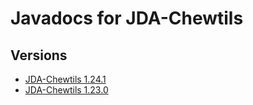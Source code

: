 ---
---

# Javadocs for JDA-Chewtils

## Versions

- [JDA-Chewtils 1.24.1](https://chew.pro/jda-chewtils/1.24.1)
- [JDA-Chewtils 1.23.0](https://chew.pro/jda-chewtils/1.23.0)

